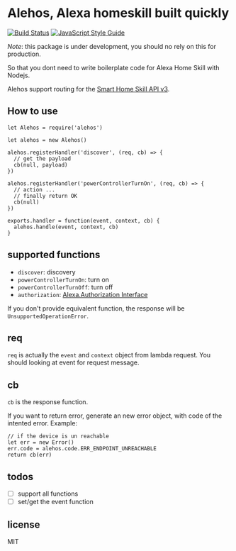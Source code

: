 # Alehos, Alexa homeskill built quickly

[![Build Status](https://travis-ci.org/nqd/alehos3.svg?branch=master)](https://travis-ci.org/nqd/alehos3)
[![JavaScript Style Guide](https://img.shields.io/badge/code_style-standard-brightgreen.svg)](https://standardjs.com)

*Note*: this package is under development, you should no rely on this for production.

So that you dont need to write boilerplate code for Alexa Home Skill with Nodejs.

Alehos support routing for the [Smart Home Skill API v3](https://developer.amazon.com/public/solutions/alexa/alexa-skills-kit/docs/smart-home-skill-api-reference).

## How to use

```
let Alehos = require('alehos')

let alehos = new Alehos()

alehos.registerHandler('discover', (req, cb) => {
  // get the payload
  cb(null, payload)
})

alehos.registerHandler('powerControllerTurnOn', (req, cb) => {
  // action ...
  // finally return OK
  cb(null)
})

exports.handler = function(event, context, cb) {
  alehos.handle(event, context, cb)
}
```

## supported functions

- `discover`: discovery
- `powerControllerTurnOn`: turn on
- `powerControllerTurnOff`: turn off
- `authorization`: [Alexa.Authorization Interface](https://developer.amazon.com/docs/device-apis/alexa-authorization.html)

If you don't provide equivalent function, the response will be `UnsupportedOperationError`.

## req

`req` is actually the `event` and `context` object from lambda request. You should looking at event for request message.

## cb

`cb` is the response function.

If you want to return error, generate an new error object, with code of the intented error.
Example:

```
// if the device is un reachable
let err = new Error()
err.code = alehos.code.ERR_ENDPOINT_UNREACHABLE
return cb(err)
```

## todos

- [ ] support all functions
- [ ] set/get the event function

## license

MIT

